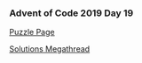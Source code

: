 ### Advent of Code 2019 Day 19

[Puzzle Page](https://adventofcode.com/2019/day/19)

[Solutions Megathread](https://www.reddit.com/r/adventofcode/comments/ecogl3/2019_day_19_solutions/)
